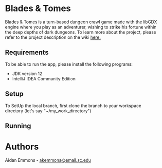 # Blades & Tomes

Blades & Tomes is a turn-based dungeon crawl game made with the libGDX engine
where you play as an adventurer, wishing to strike his fortune within the deep depths
of dark dungeons. To learn more about the project, please refer to the project
description on the wiki [here.](https://github.com/SCCapstone/RubbleRaiders/wiki/Project-Description)

## Requirements

To be able to run the app, please install the following programs:

* JDK version 12
* IntelliJ IDEA Community Edition

## Setup

To SetUp the local branch, first clone the branch to your workspace directory (let's say "~/my_work_directory")

## Running



# Authors

Aidan Emmons - akemmons@email.sc.edu
